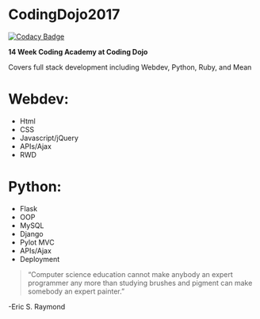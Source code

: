 # CodingDojo2017
[![Codacy Badge](https://api.codacy.com/project/badge/Grade/ca2210bf938244e2aedf67fde5c8fd90)](https://www.codacy.com/app/hermanj13/CodingDojo2017?utm_source=github.com&utm_medium=referral&utm_content=hermanj13/CodingDojo2017&utm_campaign=badger)

**14 Week Coding Academy at Coding Dojo**

Covers full stack development including Webdev, Python, Ruby, and Mean

# Webdev:

* Html
* CSS
* Javascript/jQuery
* APIs/Ajax
* RWD

# Python:

* Flask
* OOP
* MySQL
* Django
* Pylot MVC
* APIs/Ajax
* Deployment

> “Computer science education cannot make anybody an expert programmer any more than studying brushes and pigment can make somebody an expert painter.”

-Eric S. Raymond
